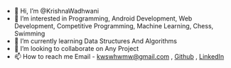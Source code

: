 - 👋 Hi, I’m @KrishnaWadhwani
- 👀 I’m interested in Programming, Android Development, Web Development, Competitive Programming, Machine Learning, Chess, Swimming
- 🌱 I’m currently learning Data Structures And Algorithms
- 💞️ I’m looking to collaborate on Any Project
- 📫 How to reach me Email - kwswhwmw@gmail.com , [Github](https://github.com/KrishnaWadhwani/) , [LinkedIn](https://www.linkedin.com/in/krishna-wadhwani-1063b81ab/)
<!---
KrishnaWadhwani/KrishnaWadhwani is a ✨ special ✨ repository because its `README.md` (this file) appears on your GitHub profile.
You can click the Preview link to take a look at your changes.
--->
